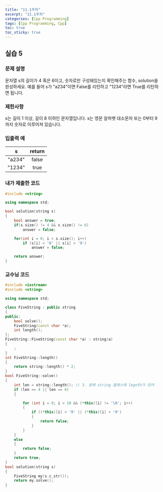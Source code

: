 ```yaml
---
title: "11.1주차"
excerpt: "11.1주차"
categories: [Cpp Programming]
tags: [Cpp Programming, Cpp]
toc: true
toc_sticky: true
---
```


## 실습 5

### 문제 설명

문자열 s의 길이가 4 혹은 6이고, 숫자로만 구성돼있는지 확인해주는 함수, solution을 완성하세요. 예를 들어 s가 "a234"이면 False를 리턴하고 "1234"라면 True를 리턴하면 됩니다.

### 제한사항

s는 길이 1 이상, 길이 8 이하인 문자열입니다.
s는 영문 알파벳 대소문자 또는 0부터 9까지 숫자로 이루어져 있습니다.

### 입출력 예

|   s    | return |
| :----: | :----: |
| "a234" | false  |
| "1234" |  true  |

### 내가 제출한 코드

```cpp
#include <string>

using namespace std;

bool solution(string s)
{
    bool answer = true;
    if(s.size() != 4 && s.size() != 6)
        answer = false;

    for(int i = 0; i < s.size(); i++)
        if (s[i] < '0' || s[i] > '9')
            answer = false;

    return answer;
}
```

### 교수님 코드

```cpp
#include <iostream>
#include <string>

using namespace std;

class FiveString : public string
{
public:
    bool solve();
    FiveString(const char *a);
    int length();
};
FiveString::FiveString(const char *a) : string(a)
{
    ;
}
int FiveString::length()
{
    return string::length() * 2;
}
bool FiveString::solve()
{
    int len = string::length(); // 3. 원래 string 클래스에 legnth가 있어
    if (len == 4 || len == 6)
    {

        for (int i = 0; i < 10 && (*this)[i] != '\0'; i++)
        {
            if ((*this)[i] < '0' || (*this)[i] > '9')
            {
                return false;
            }
        }
    }
    else
    {
        return false;
    }
    return true;
}
bool solution(string s)
{
    FiveString my(s.c_str());
    return my.solve();
}
```
